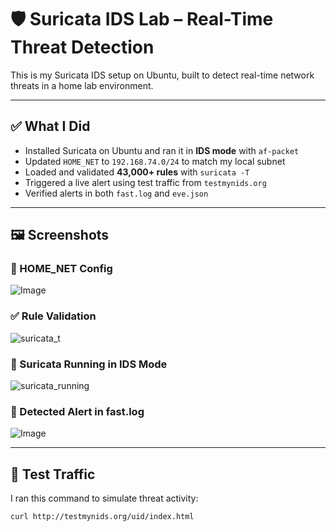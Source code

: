 # 🛡️ Suricata IDS Lab – Real-Time Threat Detection

This is my Suricata IDS setup on Ubuntu, built to detect real-time network threats in a home lab environment.

---

## ✅ What I Did

- Installed Suricata on Ubuntu and ran it in **IDS mode** with `af-packet`
- Updated `HOME_NET` to `192.168.74.0/24` to match my local subnet
- Loaded and validated **43,000+ rules** with `suricata -T`
- Triggered a live alert using test traffic from `testmynids.org`
- Verified alerts in both `fast.log` and `eve.json`

---

## 🖼️ Screenshots

### 🧾 HOME_NET Config
![Image](https://github.com/user-attachments/assets/798670ae-d423-4bde-9ae1-e7e328b3b48f)


### ✅ Rule Validation
![suricata_t](./screenshots/suricata_t_validation.png)

### 📡 Suricata Running in IDS Mode
![suricata_running](./screenshots/suricata_running.png)

### 🚨 Detected Alert in fast.log
![Image](https://github.com/user-attachments/assets/68bdcc6c-5d2e-4f58-b460-971ca6794452)


---

## 🧪 Test Traffic

I ran this command to simulate threat activity:
```bash
curl http://testmynids.org/uid/index.html

